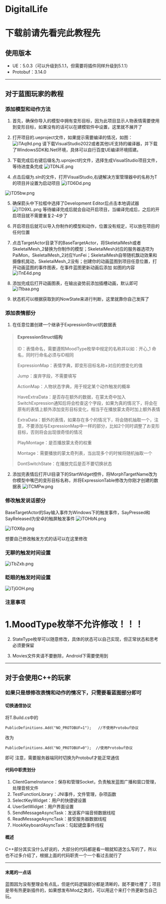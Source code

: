 # DigitalLife

# 下载前请先看完此教程先

## 使用版本
- UE：5.0.3（可以升级到5.1.1，但需要将插件同样升级到5.1.1）
- Protobuf：3.14.0
---

## 对于蓝图玩家的教程
### 	 添加模型和动作方法
1.  首先，确保你导入的模型中拥有变形目标，因为此项目显示人物表情需要使用到变形目标，如果没有的话可以在建模软件中设置，这里就不展开了

2. 	打开项目的.ueproject文件，如果提示需要编译的情况，如图：
![iTAq9d.png](https://i.328888.xyz/2023/05/05/iTAq9d.png)
请下载VisualStudio2022或者其他UE支持的编译器，并下载了WindowsSDK和.Net环境，具体可以自行百度UE编译环境搭建。

3. 下载完成后右键后缀名为.uproject的文件，选择生成VisualStudio项目文件，等待进度条完成
![iTDNJE.png](https://i.328888.xyz/2023/05/05/iTDNJE.png)

4. 点击后缀为.sln的文件，打开VisualStudio,右键解决方案管理器中的名称为T的项目并设置为启动项目
![iTD6Dd.png](https://i.328888.xyz/2023/05/05/iTD6Dd.png)

![iTD5bw.png](https://i.328888.xyz/2023/05/05/iTD5bw.png)

5. 确保箭头中下拉框中选择了Development Editor后点击本地调试器
![iTD9XL.png](https://i.328888.xyz/2023/05/05/iTD9XL.png)
等待编译完成后就会自动开启项目，当编译完成后，之后的开启项目就不需要重复2-4步了

6. 开启项目后就可以导入你制作的模型和动作，位置没有规定，可以放在项目的任何位置

7. 点击TargetActor目录下的BaseTargetActor，将SkeletalMesh或者SkeletalMesh_2替换为你制作的模型；SkeletalMesh对应的服务器选项为PaiMon，SkeletalMesh_2对应YunFei；SkeletalMesh自带随机飘动效果和摄像机晃动，SkeletalMesh_2没有；创建你的动画蓝图到项目任意位置，打开动画蓝图的事件图表，在事件蓝图更新动画后添加
如图的内容
![iTnE4d.png](https://i.328888.xyz/2023/05/05/iTnE4d.png)

8. 添加完成后打开动画图表，在输出姿势前添加插槽动画，默认即可
![iTtbaa.png](https://i.328888.xyz/2023/05/05/iTtbaa.png)

9. 状态机可以根据获取到的NowState来进行判断，这里就靠你自己发挥了

###	添加表情部分
1. 在任意位置创建一个继承于ExpressionStruct的数据表

> #### ExpressionStruct结构
>
> ID：表情命名，需要遵照MoodType枚举中规定的名称并以如：开心_1 命名，同时行命名必须与ID相同
>
> ExpressionMap：表情字典，即变形目标名称+对应的想变化的值
>
> Jump：废弃字段，不需要填写
>
> ActionMap：人物状态字典，用于规定某个动作触发的概率
>
> HaveExtraData：是否存在额外的数据，在蒙太奇中加入SwitchExpression通知后将会检查这个字段，如果为真的情况下，将会在原有的表情上额外添加变形目标变化，相当于在播放蒙太奇时加上额外表情
>
> ExtraData：额外的表情，如果存在多个的情况下，将会随机抽取一个，注意，不要添加与ExpressionMap中一样的部分，比如2个同时调整了お变形目标，否则将会出现很奇怪的情况
>
> PlayMontage：是否播放蒙太奇的权重
>
> Montage：需要播放的蒙太奇列表，当出现多个的时候将随机抽取一个
>
> DontSwitchState：在播放完后是否不要切换状态

2. 添加完表情后打开UI目录下的StartWidget控件，将MorphTargetName改为你模型中嘴巴的变形目标名称，并将ExpressionTable修改为你刚才创建的数据表
![iTCMPw.png](https://i.328888.xyz/2023/05/05/iTCMPw.png)

### 修改触发说话部分
BaseTargetActor的Say输入事件为Windows下的触发事件，SayPressed和SayReleased为安卓的触屏触发事件
![iTOHbN.png](https://i.328888.xyz/2023/05/05/iTOHbN.png)

![iTOX6p.png](https://i.328888.xyz/2023/05/05/iTOX6p.png)

想要自己修改触发方式的话可以在这里修改

### 无聊的触发时间设置
![iTbZxb.png](https://i.328888.xyz/2023/05/05/iTbZxb.png)

### 眨眼的触发时间设置
![iTjGOH.png](https://i.328888.xyz/2023/05/05/iTjGOH.png)

###	注意事项
# 1.MoodType枚举不允许修改！！！

2. StateType枚举可以随意修改，具体的状态可以自己实现，但正常状态和思考必须要保留

3. Movies文件夹请不要删除，Android下需要使用到

---

## 对于会使用C++的玩家
### 如果只是想修改表情和动作的情况下，只需要看蓝图部分即可

#### 切换通信协议
将T.Build.cs中的

    PublicDefinitions.Add("NO_PROTOBUF=1");   //不使用Protobuf协议
	
改为

    PublicDefinitions.Add("NO_PROTOBUF=0");  //使用Protobuf协议
	
即可
注意，需要服务器端同时切换为Protobuf才能正常通信

#### 代码中职责划分
1. ClientGameInstance：保存和管理Socket，负责触发蓝图广播和窗口管理，处理音频文件
2. TestFunctionLibrary：JNI事件，文件管理，杂项函数
3. SelectKeyWidget：用户的快捷键设置
4. UserSetWidget：用户界面设置
5. SendMessageAsyncTask：发送客户端音频数据线程
6. ReadMessageAsyncTask：接受服务器数据线程
7. HookKeyboardAsyncTask：勾起键盘事件线程

#### 概述
C++部分其实没什么好说的，大部分的代码都是看一眼就知道怎么写的了，所以也不过多介绍了，根据上面的代码职责一个一个看过去就行了

---

#### 末尾的一点话
蓝图因为没有整理会有点乱，但是代码逻辑部分都是清晰的，就不要吐槽了；项目是带有热更新插件的，如果想发布Mod之类的，可以用这个来打个热更新包自己玩。